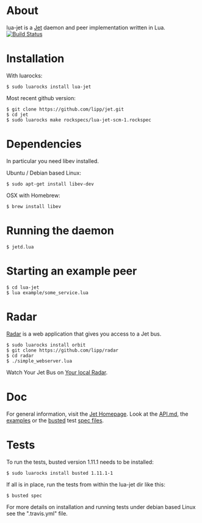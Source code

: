 # About

lua-jet is a [Jet](http://jetbus.io) daemon and peer implementation written in Lua.
[![Build Status](https://travis-ci.org/lipp/lua-jet.png?branch=master)](https://travis-ci.org/lipp/lua-jet/builds)

# Installation


With luarocks:

    $ sudo luarocks install lua-jet

Most recent github version:

    $ git clone https://github.com/lipp/jet.git
    $ cd jet
    $ sudo luarocks make rockspecs/lua-jet-scm-1.rockspec

# Dependencies

In particular you need libev installed.

Ubuntu / Debian based Linux:

    $ sudo apt-get install libev-dev

OSX with Homebrew:

    $ brew install libev


# Running the daemon

    $ jetd.lua

# Starting an example peer

    $ cd lua-jet
    $ lua example/some_service.lua

# Radar

[Radar](http://github.com/lipp/radar) is a web application that gives you access to a Jet bus.

    $ sudo luarocks install orbit
    $ git clone https://github.com/lipp/radar
    $ cd radar
    $ ./simple_webserver.lua

Watch Your Jet Bus on [Your local Radar](http://localhost:8080).

# Doc

For general information, visit the [Jet Homepage](http://jetbus.io). Look at the [API.md](https://github.com/lipp/lua-jet/blob/master/API.md), the [examples](https://github.com/lipp/lua-jet/tree/master/examples) or the [busted](https://github.com/olivine-labs/busted) test [spec files](https://github.com/lipp/lua-jet/tree/master/spec).

# Tests

To run the tests, busted version 1.11.1  needs to be installed:

    $ sudo luarocks install busted 1.11.1-1

If all is in place, run the tests from within the lua-jet dir like this:

    $ busted spec

For more details on installation and running tests under debian based Linux
see the ".travis.yml" file.

